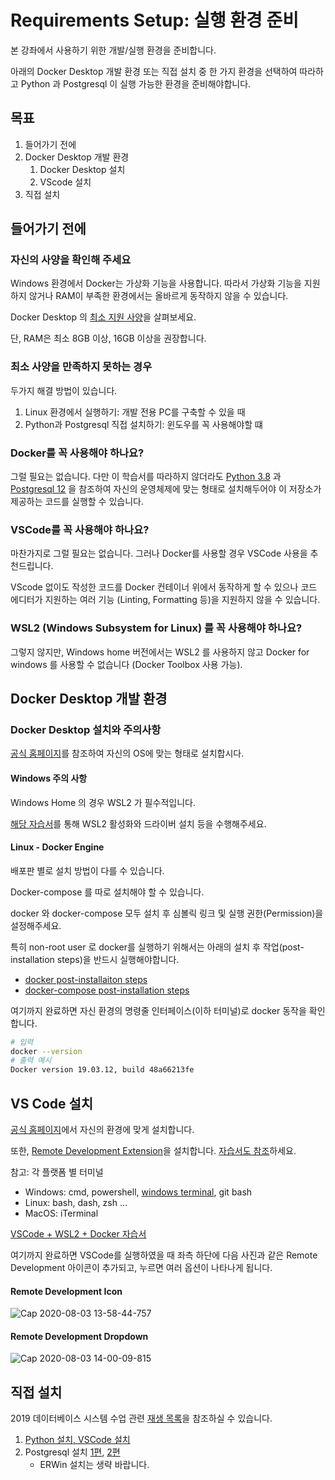 # Requirements Setup: 실행 환경 준비

본 강좌에서 사용하기 위한 개발/실행 환경을 준비합니다.

아래의 Docker Desktop 개발 환경 또는 직접 설치 중 한 가지 환경을 선택하여 따라하고 Python 과 Postgresql 이 실행 가능한 환경을 준비해야합니다.

## 목표
1. 들어가기 전에    
1. Docker Desktop 개발 환경
    1. Docker Desktop 설치
    1. VScode 설치     
1. 직접 설치

## 들어가기 전에
### 자신의 사양을 확인해 주세요
Windows 환경에서 Docker는 가상화 기능을 사용합니다. 따라서 가상화 기능을 지원하지 않거나 RAM이 부족한 환경에서는 올바르게 동작하지 않을 수 있습니다.

Docker Desktop 의 [최소 지원 사양](https://docs.docker.com/docker-for-windows/install-windows-home/#system-requirements)을 살펴보세요.

단, RAM은 최소 8GB 이상, 16GB 이상을 권장합니다.

### 최소 사양을 만족하지 못하는 경우

두가지 해결 방법이 있습니다.

1. Linux 환경에서 실행하기: 개발 전용 PC를 구축할 수 있을 때
1. Python과 Postgresql 직접 설치하기: 윈도우를 꼭 사용해야할 떄

### Docker를 꼭 사용해야 하나요?
그럴 필요는 없습니다. 다만 이 학습서를 따라하지 않더라도 [Python 3.8](https://www.python.org/downloads/) 과 [Postgresql 12](https://www.postgresql.org/download/) 을 참조하여 자신의 운영체제에 맞는 형태로 설치해두어야 이 저장소가 제공하는 코드를 실행할 수 있습니다.

### VSCode를 꼭 사용해야 하나요?
마찬가지로 그럴 필요는 없습니다. 그러나 Docker를 사용할 경우 VSCode 사용을 추천드립니다.

VScode 없이도 작성한 코드를 Docker 컨테이너 위에서 동작하게 할 수 있으나 코드 에디터가 지원하는 여러 기능 (Linting, Formatting 등)을 지원하지 않을 수 있습니다.

### WSL2 (Windows Subsystem for Linux) 를 꼭 사용해야 하나요?
그렇지 않지만, Windows home 버전에서는 WSL2 를 사용하지 않고 Docker for windows 를 사용할 수 없습니다 (Docker Toolbox 사용 가능). 

## Docker Desktop 개발 환경

### Docker Desktop 설치와 주의사항

[공식 홈페이지](https://docs.docker.com/desktop/)를 참조하여 자신의 OS에 맞는 형태로 설치합시다.

#### Windows 주의 사항

Windows Home 의 경우 WSL2 가 필수적입니다.

[해당 자습서](https://docs.docker.com/docker-for-windows/wsl/)를 통해 WSL2 활성화와 드라이버 설치 등을 수행해주세요.

#### Linux - Docker Engine

배포판 별로 설치 방법이 다를 수 있습니다.

Docker-compose 를 따로 설치해야 할 수 있습니다.

docker 와 docker-compose 모두 설치 후 심볼릭 링크 및 실행 권한(Permission)을 설정해주세요.

특히 non-root user 로 docker를 실행하기 위해서는 아래의 설치 후 작업(post-installation steps)을 반드시 실행해야합니다.

- [docker post-installaiton steps](https://docs.docker.com/engine/install/linux-postinstall/)
- [docker-compose post-installation steps](https://docs.docker.com/compose/install/#install-compose-on-linux-systems)

여기까지 완료하면 자신 환경의 명령줄 인터페이스(이하 터미널)로 docker 동작을 확인합니다.

```bash
# 입력
docker --version
# 출력 예시
Docker version 19.03.12, build 48a66213fe
```

## VS Code 설치

[공식 홈페이지](https://code.visualstudio.com/)에서 자신의 환경에 맞게 설치합니다.

또한, [Remote Development Extension](https://marketplace.visualstudio.com/items?itemName=ms-vscode-remote.vscode-remote-extensionpack)을 설치합니다. [자습서도 참조](https://code.visualstudio.com/docs/remote/remote-overview)하세요.

참고: 각 플랫폼 별 터미널 
  - Windows: cmd, powershell, [windows terminal](https://www.microsoft.com/ko-kr/p/windows-terminal/9n0dx20hk701?activetab=pivot:overviewtab), git bash
  - Linux: bash, dash, zsh ...
  - MacOS: iTerminal

[VSCode + WSL2 + Docker 자습서](https://code.visualstudio.com/blogs/2020/07/01/containers-wsl)

여기까지 완료하면 VSCode를 실행하였을 때 좌측 하단에 다음 사진과 같은 Remote Development 아이콘이 추가되고, 누르면 여러 옵션이 나타나게 됩니다.

#### Remote Development Icon 
![Cap 2020-08-03 13-58-44-757](https://user-images.githubusercontent.com/32762296/89147397-764db600-d591-11ea-9e7e-f0c3c4876e30.png)

#### Remote Development Dropdown
![Cap 2020-08-03 14-00-09-815](https://user-images.githubusercontent.com/32762296/89147464-ad23cc00-d591-11ea-92ef-2e09b031d3ff.png)



## 직접 설치

2019 데이터베이스 시스템 수업 관련 [재생 목록](https://www.youtube.com/channel/UC-BfZXnoOCOF9FxNrbubR0w/videos)을 참조하실 수 있습니다.

  1. [Python 설치, VSCode 설치](https://www.youtube.com/watch?v=dhszWSXRfWo)
  1. Postgresql 설치 [1편](https://www.youtube.com/watch?v=V_22GkBc_ss), [2편](https://www.youtube.com/watch?v=uFup6zQG2tE)
     - ERWin 설치는 생략 바랍니다.